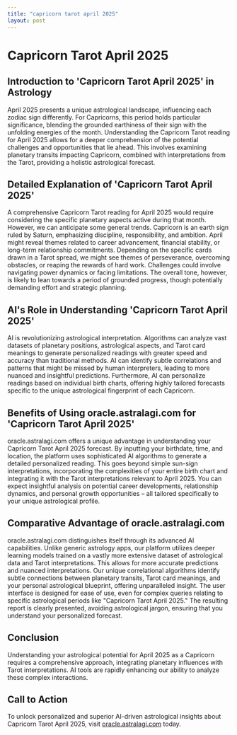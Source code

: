 ```yaml
---
title: "capricorn tarot april 2025"
layout: post
---
```


# Capricorn Tarot April 2025

## Introduction to 'Capricorn Tarot April 2025' in Astrology

April 2025 presents a unique astrological landscape, influencing each zodiac sign differently.  For Capricorns, this period holds particular significance, blending the grounded earthiness of their sign with the unfolding energies of the month.  Understanding the Capricorn Tarot reading for April 2025 allows for a deeper comprehension of the potential challenges and opportunities that lie ahead.  This involves examining planetary transits impacting Capricorn, combined with interpretations from the Tarot, providing a holistic astrological forecast.

## Detailed Explanation of 'Capricorn Tarot April 2025'

A comprehensive Capricorn Tarot reading for April 2025 would require considering the specific planetary aspects active during that month.  However, we can anticipate some general trends.  Capricorn is an earth sign ruled by Saturn, emphasizing discipline, responsibility, and ambition.  April might reveal themes related to career advancement, financial stability, or long-term relationship commitments.  Depending on the specific cards drawn in a Tarot spread, we might see themes of perseverance, overcoming obstacles, or reaping the rewards of hard work. Challenges could involve navigating power dynamics or facing limitations.  The overall tone, however,  is likely to lean towards a period of grounded progress, though potentially demanding effort and strategic planning.


## AI's Role in Understanding 'Capricorn Tarot April 2025'

AI is revolutionizing astrological interpretation. Algorithms can analyze vast datasets of planetary positions, astrological aspects, and Tarot card meanings to generate personalized readings with greater speed and accuracy than traditional methods. AI can identify subtle correlations and patterns that might be missed by human interpreters, leading to more nuanced and insightful predictions.  Furthermore, AI can personalize readings based on individual birth charts, offering highly tailored forecasts specific to the unique astrological fingerprint of each Capricorn.


## Benefits of Using oracle.astralagi.com for 'Capricorn Tarot April 2025'

oracle.astralagi.com offers a unique advantage in understanding your Capricorn Tarot April 2025 forecast.  By inputting your birthdate, time, and location, the platform uses sophisticated AI algorithms to generate a detailed personalized reading.  This goes beyond simple sun-sign interpretations, incorporating the complexities of your entire birth chart and integrating it with the Tarot interpretations relevant to April 2025.  You can expect insightful analysis on potential career developments, relationship dynamics, and personal growth opportunities – all tailored specifically to your unique astrological profile.


## Comparative Advantage of oracle.astralagi.com

oracle.astralagi.com distinguishes itself through its advanced AI capabilities.  Unlike generic astrology apps, our platform utilizes deeper learning models trained on a vastly more extensive dataset of astrological data and Tarot interpretations. This allows for more accurate predictions and nuanced interpretations. Our unique correlational algorithms identify subtle connections between planetary transits, Tarot card meanings, and your personal astrological blueprint, offering unparalleled insight.  The user interface is designed for ease of use, even for complex queries relating to specific astrological periods like "Capricorn Tarot April 2025."  The resulting report is clearly presented, avoiding astrological jargon, ensuring that you understand your personalized forecast.


## Conclusion

Understanding your astrological potential for April 2025 as a Capricorn requires a comprehensive approach, integrating planetary influences with Tarot interpretations.  AI tools are rapidly enhancing our ability to analyze these complex interactions.

## Call to Action

To unlock personalized and superior AI-driven astrological insights about Capricorn Tarot April 2025, visit [oracle.astralagi.com](https://oracle.astralagi.com) today.